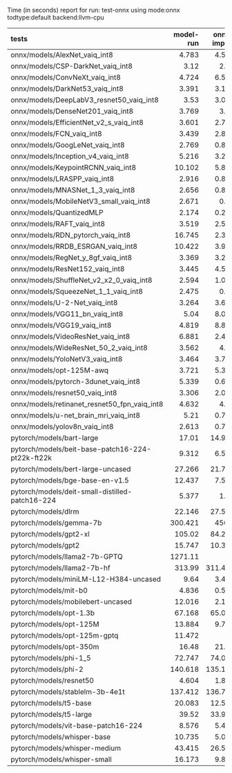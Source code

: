 Time (in seconds) report for run: test-onnx using mode:onnx todtype:default backend:llvm-cpu

| tests                                            |   model-run |   onnx-import |   torch-mlir |   iree-compile |   inference |
|:-------------------------------------------------|------------:|--------------:|-------------:|---------------:|------------:|
| onnx/models/AlexNet_vaiq_int8                    |       4.783 |         4.542 |            0 |          5.397 |       0.465 |
| onnx/models/CSP-DarkNet_vaiq_int8                |       3.12  |         2.28  |            0 |          9.104 |       0.594 |
| onnx/models/ConvNeXt_vaiq_int8                   |       4.724 |         6.585 |            0 |         19.356 |       0.921 |
| onnx/models/DarkNet53_vaiq_int8                  |       3.391 |         3.159 |            0 |          8.051 |       0.643 |
| onnx/models/DeepLabV3_resnet50_vaiq_int8         |       3.53  |         3.082 |            0 |          8.923 |       1.645 |
| onnx/models/DenseNet201_vaiq_int8                |       3.769 |         3.02  |            0 |         30.166 |       0.341 |
| onnx/models/EfficientNet_v2_s_vaiq_int8          |       3.601 |         2.742 |            0 |         17.599 |       0.357 |
| onnx/models/FCN_vaiq_int8                        |       3.439 |         2.853 |            0 |          7.947 |       0.785 |
| onnx/models/GoogLeNet_vaiq_int8                  |       2.769 |         0.866 |            0 |          9.139 |       0.206 |
| onnx/models/Inception_v4_vaiq_int8               |       5.216 |         3.249 |            0 |          1.417 |       0     |
| onnx/models/KeypointRCNN_vaiq_int8               |      10.102 |         5.887 |            0 |          1.919 |       0     |
| onnx/models/LRASPP_vaiq_int8                     |       2.916 |         0.865 |            0 |          9.408 |       9.966 |
| onnx/models/MNASNet_1_3_vaiq_int8                |       2.656 |         0.826 |            0 |          6.852 |       0.161 |
| onnx/models/MobileNetV3_small_vaiq_int8          |       2.671 |         0.72  |            0 |          7.984 |       0.12  |
| onnx/models/QuantizedMLP                         |       2.174 |         0.276 |            0 |          0.935 |       0.065 |
| onnx/models/RAFT_vaiq_int8                       |       3.519 |         2.529 |            0 |         32.821 |       0     |
| onnx/models/RDN_pytorch_vaiq_int8                |      16.745 |         2.396 |            0 |         14.937 |     102.025 |
| onnx/models/RRDB_ESRGAN_vaiq_int8                |      10.422 |         3.997 |            0 |         36.393 |      38.524 |
| onnx/models/RegNet_y_8gf_vaiq_int8               |       3.369 |         3.215 |            0 |         11.323 |       0.501 |
| onnx/models/ResNet152_vaiq_int8                  |       3.445 |         4.509 |            0 |         15.227 |       0.649 |
| onnx/models/ShuffleNet_v2_x2_0_vaiq_int8         |       2.594 |         1.019 |            0 |          5.583 |       0.159 |
| onnx/models/SqueezeNet_1_1_vaiq_int8             |       2.475 |         0.45  |            0 |          4.571 |       0.129 |
| onnx/models/U-2-Net_vaiq_int8                    |       3.264 |         3.668 |            0 |         18.415 |       1.687 |
| onnx/models/VGG11_bn_vaiq_int8                   |       5.04  |         8.031 |            0 |          9.587 |       0.765 |
| onnx/models/VGG19_vaiq_int8                      |       4.819 |         8.885 |            0 |         10.39  |       0.959 |
| onnx/models/VideoResNet_vaiq_int8                |       6.881 |         2.474 |            0 |          1.196 |       0     |
| onnx/models/WideResNet_50_2_vaiq_int8            |       3.562 |         4.97  |            0 |          9.627 |       0.861 |
| onnx/models/YoloNetV3_vaiq_int8                  |       3.464 |         3.757 |            0 |         11.673 |       7.153 |
| onnx/models/opt-125M-awq                         |       3.721 |         5.332 |            0 |          2.614 |       0     |
| onnx/models/pytorch-3dunet_vaiq_int8             |       5.339 |         0.655 |            0 |          3.993 |      38.86  |
| onnx/models/resnet50_vaiq_int8                   |       3.306 |         2.046 |            0 |          7.46  |       0.423 |
| onnx/models/retinanet_resnet50_fpn_vaiq_int8     |       4.632 |         4.66  |            0 |          1.72  |       0     |
| onnx/models/u-net_brain_mri_vaiq_int8            |       5.21  |         0.763 |            0 |          3.784 |       7.373 |
| onnx/models/yolov8n_vaiq_int8                    |       2.613 |         0.783 |            0 |         10.229 |       0.477 |
| pytorch/models/bart-large                        |      17.01  |        14.955 |            0 |          7.358 |       0     |
| pytorch/models/beit-base-patch16-224-pt22k-ft22k |       9.312 |         6.504 |            0 |          9.915 |       0.709 |
| pytorch/models/bert-large-uncased                |      27.266 |        21.718 |            0 |         10.388 |       0     |
| pytorch/models/bge-base-en-v1.5                  |      12.437 |         7.552 |            0 |          3.73  |       0     |
| pytorch/models/deit-small-distilled-patch16-224  |       5.377 |         1.71  |            0 |          5.434 |       0.269 |
| pytorch/models/dlrm                              |      22.146 |        27.512 |            0 |         15.308 |       0     |
| pytorch/models/gemma-7b                          |     300.421 |       456.3   |            0 |        487.742 |     100.751 |
| pytorch/models/gpt2-xl                           |     105.02  |        84.295 |            0 |         86.982 |      14.984 |
| pytorch/models/gpt2                              |      15.747 |        10.331 |            0 |         11.91  |       8.894 |
| pytorch/models/llama2-7b-GPTQ                    |    1271.11  |         0     |            0 |          0     |       0     |
| pytorch/models/llama2-7b-hf                      |     313.99  |       311.477 |            0 |        338.971 |      47.308 |
| pytorch/models/miniLM-L12-H384-uncased           |       9.64  |         3.414 |            0 |          1.568 |       0     |
| pytorch/models/mit-b0                            |       4.836 |         0.584 |            0 |          7.038 |       0.391 |
| pytorch/models/mobilebert-uncased                |      12.016 |         2.163 |            0 |         14.273 |       0.254 |
| pytorch/models/opt-1.3b                          |      67.168 |        65.073 |            0 |         42.811 |       0     |
| pytorch/models/opt-125M                          |      13.884 |         9.778 |            0 |          4.777 |       0     |
| pytorch/models/opt-125m-gptq                     |      11.472 |         0     |            0 |          0     |       0     |
| pytorch/models/opt-350m                          |      16.48  |        21.06  |            0 |         10.283 |       0     |
| pytorch/models/phi-1_5                           |      72.747 |        74.096 |            0 |         44.238 |       0     |
| pytorch/models/phi-2                             |     140.618 |       135.137 |            0 |         72.584 |       0     |
| pytorch/models/resnet50                          |       4.604 |         1.819 |            0 |          4.965 |       0.386 |
| pytorch/models/stablelm-3b-4e1t                  |     137.412 |       136.754 |            0 |         80.204 |       0     |
| pytorch/models/t5-base                           |      20.083 |        12.518 |            0 |         18.688 |      12.466 |
| pytorch/models/t5-large                          |      39.52  |        33.978 |            0 |         50.283 |      20.531 |
| pytorch/models/vit-base-patch16-224              |       8.576 |         5.409 |            0 |          9.057 |       0.652 |
| pytorch/models/whisper-base                      |      10.735 |         5.096 |            0 |          3.229 |       0     |
| pytorch/models/whisper-medium                    |      43.415 |        26.591 |            0 |         10.955 |       0     |
| pytorch/models/whisper-small                     |      16.173 |         9.844 |            0 |          4.703 |       0     |
